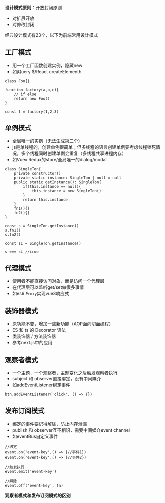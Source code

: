 **设计模式原则**：开放封闭原则

* 对扩展开放
* 对修改封闭
  
经典设计模式有23个，以下为前端常用设计模式

## 工厂模式

* 用一个工厂函数创建实例，隐藏new
* 如jQuery $/React createElementh

```
class Foo{}

function factory(a,b,c){
    // if else
    return new Foo()
}

const f = factory(1,2,3)
```

## 单例模式

* 全局唯一的实例（无法生成第二个）
* js是单线程的，创建单例很简单；但多线程的语言创建单例要考虑线程锁死情况，多个线程同时创建单例会重复（多线程共享进程内存）
* 如Vuex Redux的store/全局唯一的dialog/modal

```
class SingleTon{
    private constructor()
    private static instance: SingleTon | null = null
    public static getInstance(): SingleTon{
        if(this.instance == null){
            this.instance = new SingleTon()
        }
        return this.instance
    }
    fn1(){}
    fn2(){}
}

const s = SingleTon.getInstance()
s.fn1()
s.fn2()

const s1 = SingleTon.getInstance()

s === s1 //true
```

## 代理模式

* 使用者不能直接访问对象，而是访问一个代理层
* 在代理层可以监听get/set做很多事情
* 如es6 `Proxy`实现vue3响应式

## 装饰器模式

* 原功能不变，增加一些新功能（AOP面向切面编程）
* ES 和 ts 的 Decorator 语法
* 类装饰器 / 方法装饰器
* 参考next.js中的应用

## 观察者模式

* 一个主题，一个观察者，主题变化之后触发观察者执行
* subject 和 observer直接绑定，没有中间媒介
* 如addEventListener绑定事件

```
btn.addEventListener('click', () => {})
```

## 发布订阅模式

* 绑定的事件要记得解除，防止内存泄漏
* publish 和 observer互不相识，需要中间媒介event channel
* 如eventBus自定义事件

```
//绑定
event.on('event-key',() => {//事件1})
event.on('event-key',() => {//事件2})

//触发执行
event.emit('event-key')

//解除
event.off('event-key', fn)
```

**观察者模式和发布订阅模式的区别**
